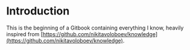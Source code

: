 # Introduction

This is the beginning of a Gitbook containing everything I know, heavily inspired from [https://github.com/nikitavoloboev/knowledge](https://github.com/nikitavoloboev/knowledge).


